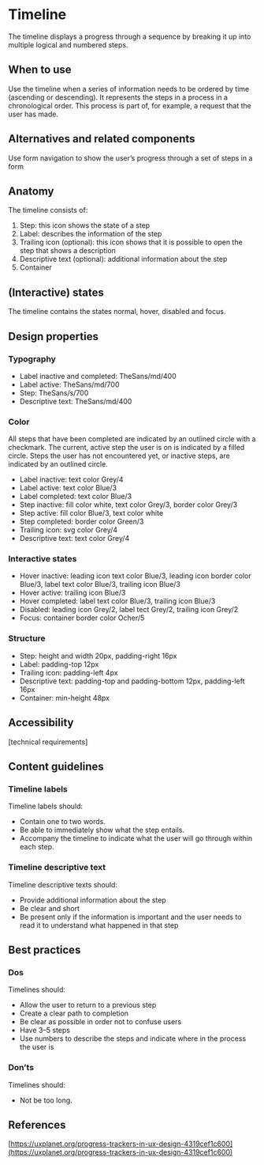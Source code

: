 # Timeline

The timeline displays a progress through a sequence by breaking it up into multiple logical and numbered steps.

## When to use

Use the timeline when a series of information needs to be ordered by time (ascending or descending). It represents the steps in a process in a chronological order. This process is part of, for example, a request that the user has made.

## Alternatives and related components

Use form navigation to show the user’s progress through a set of steps in a form

## Anatomy

The timeline consists of:

1. Step: this icon shows the state of a step
2. Label: describes the information of the step
3. Trailing icon (optional): this icon shows that it is possible to open the step that shows a description
4. Descriptive text (optional): additional information about the step
5. Container

## (Interactive) states

The timeline contains the states normal, hover, disabled and focus.

## Design properties

### Typography

- Label inactive and completed: TheSans/md/400
- Label active: TheSans/md/700
- Step: TheSans/s/700
- Descriptive text: TheSans/md/400

### Color

All steps that have been completed are indicated by an outlined circle with a checkmark. The current, active step the user is on is indicated by a filled circle. Steps the user has not encountered yet, or inactive steps, are indicated by an outlined circle.

- Label inactive: text color Grey/4
- Label active: text color Blue/3
- Label completed: text color Blue/3
- Step inactive: fill color white, text color Grey/3, border color Grey/3
- Step active: fill color Blue/3, text color white
- Step completed: border color Green/3
- Trailing icon: svg color Grey/4
- Descriptive text: text color Grey/4

### Interactive states

- Hover inactive: leading icon text color Blue/3, leading icon border color Blue/3, label text color Blue/3, trailing icon Blue/3
- Hover active: trailing icon Blue/3
- Hover completed: label text color Blue/3, trailing icon Blue/3
- Disabled: leading icon Grey/2, label tect Grey/2, trailing icon Grey/2
- Focus: container border color Ocher/5

### Structure

- Step: height and width 20px, padding-right 16px
- Label: padding-top 12px
- Trailing icon: padding-left 4px
- Descriptive text: padding-top and padding-bottom 12px, padding-left 16px
- Container: min-height 48px

## Accessibility

[technical requirements]

## Content guidelines

### Timeline labels

Timeline labels should:

- Contain one to two words.
- Be able to immediately show what the step entails.
- Accompany the timeline to indicate what the user will go through within each step.

### Timeline descriptive text

Timeline descriptive texts should:

- Provide additional information about the step
- Be clear and short
- Be present only if the information is important and the user needs to read it to understand what happened in that step

## Best practices

### Dos

Timelines should:

- Allow the user to return to a previous step
- Create a clear path to completion
- Be clear as possible in order not to confuse users
- Have 3–5 steps
- Use numbers to describe the steps and indicate where in the process the user is

### Don’ts

Timelines should:

- Not be too long.

## References

[https://uxplanet.org/progress-trackers-in-ux-design-4319cef1c600](https://uxplanet.org/progress-trackers-in-ux-design-4319cef1c600)
